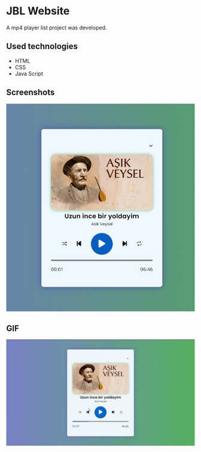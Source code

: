 # JBL Website

A mp4 player list project was developed.

## Used technologies

- HTML
- CSS
- Java Script

## Screenshots

![](1.jpg)

## GIF

![](JS_Playlist.gif)
